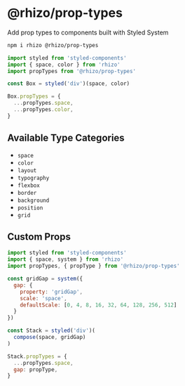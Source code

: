 
# @rhizo/prop-types

Add prop types to components built with Styled System

```sh
npm i rhizo @rhizo/prop-types
```

```js
import styled from 'styled-components'
import { space, color } from 'rhizo'
import propTypes from '@rhizo/prop-types'

const Box = styled('div')(space, color)

Box.propTypes = {
  ...propTypes.space,
  ...propTypes.color,
}
```

## Available Type Categories

* `space`
* `color`
* `layout`
* `typography`
* `flexbox`
* `border`
* `background`
* `position`
* `grid`


## Custom Props

```js
import styled from 'styled-components'
import { space, system } from 'rhizo'
import propTypes, { propType } from '@rhizo/prop-types'

const gridGap = system({
  gap: {
    property: 'gridGap',
    scale: 'space',
    defaultScale: [0, 4, 8, 16, 32, 64, 128, 256, 512]
  }
})

const Stack = styled('div')(
  compose(space, gridGap)
)

Stack.propTypes = {
  ...propTypes.space,
  gap: propType,
}
```
